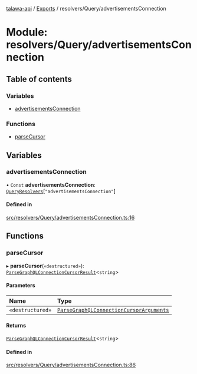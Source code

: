 [talawa-api](../README.md) / [Exports](../modules.md) / resolvers/Query/advertisementsConnection

# Module: resolvers/Query/advertisementsConnection

## Table of contents

### Variables

- [advertisementsConnection](resolvers_Query_advertisementsConnection.md#advertisementsconnection)

### Functions

- [parseCursor](resolvers_Query_advertisementsConnection.md#parsecursor)

## Variables

### advertisementsConnection

• `Const` **advertisementsConnection**: [`QueryResolvers`](types_generatedGraphQLTypes.md#queryresolvers)[``"advertisementsConnection"``]

#### Defined in

[src/resolvers/Query/advertisementsConnection.ts:16](https://github.com/PalisadoesFoundation/talawa-api/blob/53234da/src/resolvers/Query/advertisementsConnection.ts#L16)

## Functions

### parseCursor

▸ **parseCursor**(`«destructured»`): [`ParseGraphQLConnectionCursorResult`](utilities_graphQLConnection_parseGraphQLConnectionArguments.md#parsegraphqlconnectioncursorresult)\<`string`\>

#### Parameters

| Name | Type |
| :------ | :------ |
| `«destructured»` | [`ParseGraphQLConnectionCursorArguments`](utilities_graphQLConnection_parseGraphQLConnectionArguments.md#parsegraphqlconnectioncursorarguments) |

#### Returns

[`ParseGraphQLConnectionCursorResult`](utilities_graphQLConnection_parseGraphQLConnectionArguments.md#parsegraphqlconnectioncursorresult)\<`string`\>

#### Defined in

[src/resolvers/Query/advertisementsConnection.ts:86](https://github.com/PalisadoesFoundation/talawa-api/blob/53234da/src/resolvers/Query/advertisementsConnection.ts#L86)
